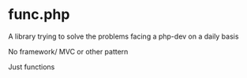 # func.php

A library trying to solve the problems facing a php-dev on a daily basis

No framework/ MVC or other pattern

Just functions

